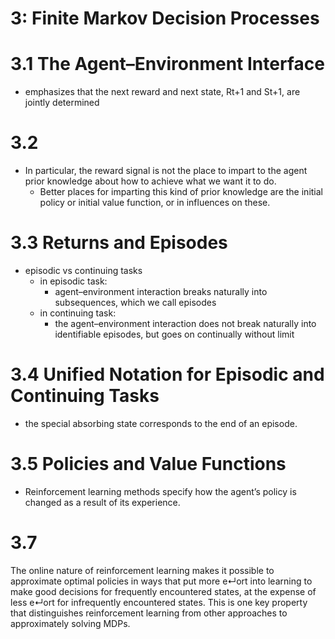 # 3: Finite Markov Decision Processes

# 3.1 The Agent–Environment Interface
* emphasizes that the next reward and next state, Rt+1 and St+1, are jointly determined

# 3.2
* In particular, the reward signal is not the place to impart to the agent prior knowledge
  about how to achieve what we want it to do.
  * Better places for imparting this kind of prior knowledge are the initial policy or initial
    value function, or in influences on these.

# 3.3 Returns and Episodes
* episodic vs continuing tasks
  * in episodic task:
    * agent–environment interaction breaks naturally into subsequences, which we call episodes
  * in continuing task:
    * the agent–environment interaction does not break
      naturally into identifiable episodes, but goes on continually without limit

# 3.4 Unified Notation for Episodic and Continuing Tasks
* the special absorbing state corresponds to the end of an episode.

# 3.5 Policies and Value Functions

* Reinforcement learning methods specify how the agent’s policy is changed as a result of
its experience.

# 3.7
The online nature of reinforcement learning makes it possible to approximate
optimal policies in ways that put more e↵ort into learning to make good decisions for
frequently encountered states, at the expense of less e↵ort for infrequently encountered
states. This is one key property that distinguishes reinforcement learning from other
approaches to approximately solving MDPs.
